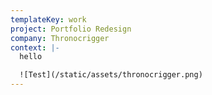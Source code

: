 ```yaml
---
templateKey: work
project: Portfolio Redesign
company: Thronocrigger
context: |-
  hello

  ![Test](/static/assets/thronocrigger.png)
---
```

